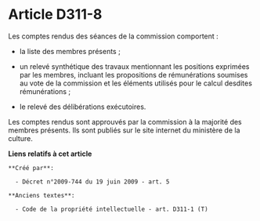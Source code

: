 # Article D311-8

Les comptes rendus des séances de la commission comportent :

- la liste des membres présents ;

- un relevé synthétique des travaux mentionnant les positions exprimées par les membres, incluant les propositions de
rémunérations soumises au vote de la commission et les éléments utilisés pour le calcul desdites rémunérations ;

- le relevé des délibérations exécutoires.

Les comptes rendus sont approuvés par la commission à la majorité des membres présents. Ils sont publiés sur le site internet
du ministère de la culture.

**Liens relatifs à cet article**

	**Créé par**:

	  - Décret n°2009-744 du 19 juin 2009 - art. 5

	**Anciens textes**:

	  - Code de la propriété intellectuelle - art. D311-1 (T)
